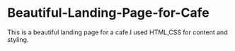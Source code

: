 # Beautiful-Landing-Page-for-Cafe
This is a beautiful landing page for a cafe.I used HTML,CSS for content and styling.
